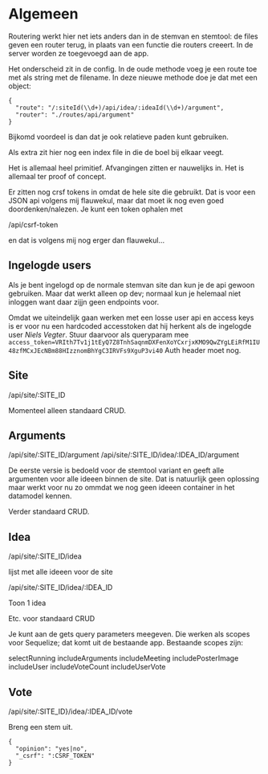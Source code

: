# Algemeen

Routering werkt hier net iets anders dan in de stemvan en stemtool: de files geven een router terug, in plaats van een functie die routers creeert. In de server worden ze toegevoegd aan de app.

Het onderscheid zit in de config. In de oude methode voeg je een route toe met als string met de filename. In deze nieuwe methode doe je dat met een object:
```
{
  "route": "/:siteId(\\d+)/api/idea/:ideaId(\\d+)/argument",
  "router": "./routes/api/argument"
}
```

Bijkomd voordeel is dan dat je ook relatieve paden kunt gebruiken.

Als extra zit hier nog een index file in die de boel bij elkaar veegt.

Het is allemaal heel primitief. Afvangingen zitten er nauwelijks in. Het is allemaal ter proof of concept.

Er zitten nog crsf tokens in omdat de hele site die gebruikt. Dat is voor een JSON api volgens mij flauwekul, maar dat moet ik nog even goed doordenken/nalezen. Je kunt een token ophalen met

/api/csrf-token

en dat is volgens mij nog erger dan flauwekul...


## Ingelogde users

Als je bent ingelogd op de normale stemvan site dan kun je de api gewoon gebruiken. Maar dat werkt alleen op dev; normaal kun je helemaal niet inloggen want daar zijjn geen endpoints voor.

Omdat we uiteindelijk gaan werken met een losse user api en access keys is er voor nu een hardcoded accesstoken dat hij herkent als de ingelogde user _Niels Vegter_. Stuur daarvoor als queryparam mee
```access_token=VRIth7Tv1j1tEyQ7Z8TnhSaqnmDXFenXoYCxrjxKMO9QwZYgLEiRfM1IU48zfMCxJEcNBm88HIzznomBhYgC3IRVFs9XguP3vi40```
Auth header moet nog.

## Site

/api/site/:SITE_ID

Momenteel alleen standaard CRUD.

## Arguments

/api/site/:SITE_ID/argument
/api/site/:SITE_ID/idea/:IDEA_ID/argument

De eerste versie is bedoeld voor de stemtool variant en geeft alle argumenten voor alle ideeen binnen de site. Dat is natuurlijk geen oplossing maar werkt voor nu zo ommdat we nog geen ideeen container in het datamodel kennen.

Verder standaard CRUD.

## Idea

/api/site/:SITE_ID/idea

lijst met alle ideeen voor de site

/api/site/:SITE_ID/idea/:IDEA_ID

Toon 1 idea

Etc. voor standaard CRUD

Je kunt aan de gets query parameters meegeven. Die werken als scopes voor Sequelize; dat komt uit de bestaande app. Bestaande scopes zijn:

selectRunning
includeArguments
includeMeeting
includePosterImage
includeUser
includeVoteCount
includeUserVote

## Vote

/api/site/:SITE_ID}/idea/:IDEA_ID/vote

Breng een stem uit.
```
{
  "opinion": "yes|no",
  "_csrf": ":CSRF_TOKEN"
}
```